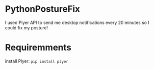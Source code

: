 # PythonPostureFix

I used Plyer API to send me desktop notifications every 20 minutes so I could fix my posture!

# Requiremments

install Plyer:
`pip install plyer`
